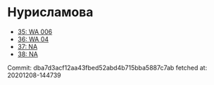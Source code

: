 # Нурисламова
- [35: WA 006](35.md)
- [36: WA 04](36.md)
- [37: NA](37.md)
- [38: NA](38.md)

Commit: dba7d3acf12aa43fbed52abd4b715bba5887c7ab
 fetched at: 20201208-144739
